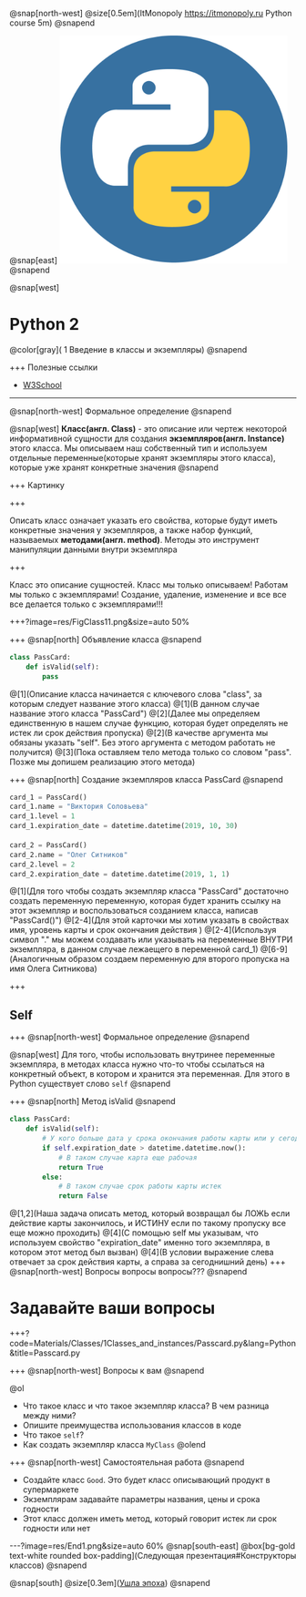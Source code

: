@snap[north-west]
@size[0.5em](ItMonopoly https://itmonopoly.ru Python course 5m)
@snapend

@snap[east]
![Logo](res/PythonLogo.png)
@snapend

@snap[west]
# Python 2
@color[gray]( 1 Введение в классы и экземпляры)
@snapend

+++
Полезные ссылки
- [W3School](https://www.w3schools.com/python/python_classes.asp)
---
@snap[north-west]
Формальное определение
@snapend

@snap[west]
__Класс(англ. Class)__ - это описание или чертеж некоторой информативной сущности для создания __экземпляров(англ. Instance)__ этого класса. Мы описываем наш собственный тип и используем отдельные переменные(которые хранят экземпляры этого класса), которые уже хранят конкретные значения
@snapend

+++
Картинку

+++

Описать класс означает указать его свойства, которые будут иметь конкретные значения у экземпляров, а также набор функций, называемых __методами(англ. method)__. Методы это инструмент манипуляции данными внутри экземпляра

+++

Класс это описание сущностей. Класс мы только описываем! Работам мы только с экземплярами! Создание, удаление, изменение и все все все делается только с экземплярами!!!

+++?image=res/FigClass11.png&size=auto 50%

+++
@snap[north]
Объявление класса
@snapend

```Python
class PassCard:
	def isValid(self):
		pass
```
@[1](Описание класса начинается с ключевого слова "class", за которым следует название этого класса)
@[1](В данном случае название этого класса "PassCard")
@[2](Далее мы определяем единственную в нашем случае функцию, которая будет определять не истек ли срок действия пропуска)
@[2](В качестве аргумента мы обязаны указать "self". Без этого аргумента с методом работать не получится)
@[3](Пока оставляем тело метода только со словом "pass". Позже мы допишем реализацию этого метода)

+++
@snap[north]
Создание экземпляров класса PassCard
@snapend

```Python
card_1 = PassCard()
card_1.name = "Виктория Соловьева"
card_1.level = 1
card_1.expiration_date = datetime.datetime(2019, 10, 30)

card_2 = PassCard()
card_2.name = "Олег Ситников"
card_2.level = 2
card_2.expiration_date = datetime.datetime(2019, 1, 1)
```
@[1](Для того чтобы создать экземпляр класса "PassCard" достаточно создать переменную переменную, которая будет хранить ссылку на этот экземпляр и воспользоваться созданием класса, написав "PassCard()")
@[2-4](Для этой карточки мы хотим указать в свойствах имя, уровень карты и срок окончания действия )
@[2-4](Используя символ "." мы можем создавать или указывать на переменные ВНУТРИ экземпляра, в данном случае лежаещего в переменной card_1)
@[6-9](Аналогичным образом создаем переменную для второго пропуска на имя Олега Ситникова)

+++
## Self

+++
@snap[north-west]
Формальное определение
@snapend

@snap[west]
Для того, чтобы использовать внутринее переменные экземпляра, в методах класса нужно что-то чтобы ссылаться на конкретный объект, в котором и хранится эта переменная. Для этого в Python существует слово `self`
@snapend

+++
@snap[north]
Метод isValid
@snapend

```Python
class PassCard:
	def isValid(self):
		# У кого больше дата у срока окончания работы карты или у сегодня?
		if self.expiration_date > datetime.datetime.now():
			# В таком случае карта еще рабочая
			return True
		else:
			# В таком случае срок работы карты истек
			return False
```
@[1,2](Наша задача описать метод, который возвращал бы ЛОЖЬ если действие карты закончилось, и ИСТИНУ если по такому пропуску все еще можно проходить)
@[4](С помощью self мы указывам, что используем свойство "expiration_date" именно того экземпляра, в котором этот метод был вызван)
@[4](В условии выражение слева отвечает за срок действия карты, а справа за сегоднишний день)
+++
@snap[north-west]
Вопросы вопросы вопросы???
@snapend

# Задавайте ваши вопросы

+++?code=Materials/Classes/1Classes_and_instances/Passcard.py&lang=Python&title=Passcard.py

+++
@snap[north-west]
Вопросы к вам
@snapend

@ol
- Что такое класс и что такое экземпляр класса? В чем разница между ними?
- Опишите преимущества использования классов в коде
- Что такое `self`?
- Как создать экземпляр класса `MyClass`
@olend

+++
@snap[north-west]
Самостоятельная работа
@snapend

- Создайте класс `Good`. Это будет класс описывающий продукт в супермаркете
- Экземплярам задавайте параметры названия, цены и срока годности
- Этот класс должен иметь метод, который говорит истек ли срок годности или нет

---?image=res/End1.png&size=auto 60%
@snap[south-east]
@box[bg-gold text-white rounded box-padding](Следующая презентация#Конструкторы классов)
@snapend

@snap[south]
@size[0.3em]([Ушла эпоха](https://meduza.io/video/2019/04/16/posledstviya-pozhara-v-sobore-parizhskoy-bogomateri-video))
@snapend
